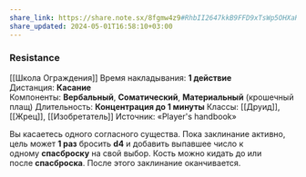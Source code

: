 ```yaml
---
share_link: https://share.note.sx/8fgmw4z9#RhbII2647kkB9FFD9xTsWp5OHXaRK5O5WeOculOxed4
share_updated: 2024-05-01T16:58:10+03:00
---
```

### Resistance
[[Школа Ограждения]]
Время накладывания: **1 действие**
Дистанция: **Касание**
Компоненты: **Вербальный**, **Соматический**, **Материальный** (крошечный плащ)
Длительность: **Концентрация до 1 минуты**
Классы: [[Друид]], [[Жрец]], [[Изобретатель]]
Источник: «Player's handbook»

Вы касаетесь одного согласного существа. Пока заклинание активно, цель может **1 раз** бросить **d4** и добавить выпавшее число к одному **спасброску** на свой выбор. Кость можно кидать до или после **спасброска**. После этого заклинание оканчивается.